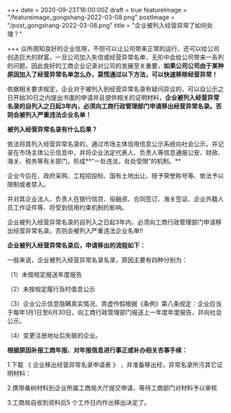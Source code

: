 +++
date = 2020-09-23T16:00:00Z
draft = true
featureImage = "/featureimage_gongshang-2022-03-08.png"
postImage = "/post_gongshang-2022-03-08.png"
title = "企业被列入经营异常了如何处理？"

+++
众所周知良好的企业信用，不但可以让公司带来正常的运行，还可以给公司创造巨大的财富，一旦公司加入失信或经营异常名单，无形中会给公司带来一系列的问题，因此良好的工商企业记录对公司的发展至关重要，**如果公司公司由于某种原因加入了经营异常名单怎么办，莫慌通过以下方法，可以快速移除经营异常！**

依据相关要求规定，企业对于被列入到经营异常名录有疑问异议的，可以自公示之日开始30日之内提出书面的申请并且提供相关的证明材料，**企业被列入经营异常名录的自列入之日起3年内，必须向工商行政管理部门申请移出经营异常名录。否则会被列入严重违法企业名单！**

**被列入经营异常名录有什么后果？**

依法将其列入经营异常名录的，通过市场主体信用信息公示系统向社会公示，并记录在市场主体公示信息中，并将企业法定代表人、负责人等信息通报公安、财政、海关、税务等有关部门，形成**“一处违法，处处受限”的机制。**

企业今后在、政府采购、工程招投标、国有土地出让、授予荣誉称号等、依法予以限制或者禁入。

并对其企业法人、负责人在银行信贷、投融资、合同签订、海关签证、企业外籍人员工作证件等、将受到信用约束机制的影响。

企业被列入经营异常名录的自列入之日起3年内，必须向工商行政管理部门申请移出经营异常名录。否则会被列入严重违法企业名单!!

**企业被列入经营异常名录后，申请移出的流程如下：**

一般来说，企业被列入经营异常名录名录，原因主要有四种分别为：

（1）未按规定报送年度报告

（2）未按规定履行及时值息公示

（3）企业公示信息隐瞒真实情况、弄虚作假根据《条例》第八条规定：企业应当于每年1月1日至6月30日，向工商行政管理部门报送上一年度年度报告，并向社会公示。

（4）变更注册地址后失联的企业。

**根据原因补报工商年报、对年报信息进行事正或补办相关杏事手续：**

1\.下载 《 企业移出经营异常名录申请表 》 ，并准备移出经，异常名录所污其它证明材料：

2\.携带桑树材料到企业所属工商局大厅提交申请，等待工商部门对材料予以审核

3\.工商局自收到资料后5 个工作日内作出移出决定了。
